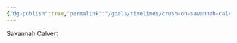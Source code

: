 ```yaml
---
{"dg-publish":true,"permalink":"/goals/timelines/crush-on-savannah-calvert/","title":"Crush on Savannah Calvert","created":"","updated":""}
---
```



Savannah Calvert